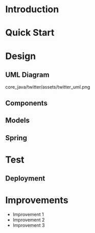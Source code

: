 # Introduction

# Quick Start

# Design

## UML Diagram

core_java/twitter/assets/twitter_uml.png

## Components

## Models

## Spring

# Test

## Deployment

# Improvements

- Improvement 1
- Improvement 2
- Improvement 3

